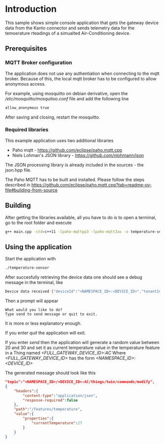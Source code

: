 # Introduction

This sample shows simple console application that gets the gateway device data from the Kanto connector and sends telemetry data for the temoerature rteadings of a simualted Air-Conditioning device.

## Prerequisites

### MQTT Broker configuration

The application does not use any authentiation when connecting to the mqtt broker. Because of this, the local mqtt broker has to be configured to allow anonymous access.

For example, using mosquitto on debian derivative, open the */etc/mosquitto/mosquitoo.conf* file and add the following line

```bash
allow_anonymous true
```

After saving and closing, restart the mosquitto.

### Required libraries

This example application uses two additional libraries

* Paho mqtt - https://github.com/eclipse/paho.mqtt.cpp
* Niels Lohman's JSON library - https://github.com/nlohmann/json

The JSON processing library is already included in the sources - the json.hpp file.

The Paho MQTT has to be built and installed. Please follow the steps described in https://github.com/eclipse/paho.mqtt.cpp?tab=readme-ov-file#building-from-source

## Building

After getting the libraries available, all you have to do is to open a terminal, go to the root folder and execute

```bash
g++ main.cpp -std=c++11 -lpaho-mqttpp3 -lpaho-mqtt3as -o temperature-sensor
```

## Using the application

Start the application with

```bash
./temperature-sensor
```

After succesfully retrieving the device data one should see a debug message in the terminal, like

```bash
Device data received {"deviceId":"<NAMESPACE_ID>:<DEVICE_ID>","tenantId":"<TENANT_ID>"}
```

Then a prompt will appear

```
What would you like to do?
Type send to send message or quit to exit.
```

It is more or less explanatory enough.

If you enter *quit* the application will exit.

If you enter *send* then the application will generate a random value between 20 and 30 and set it as current temperature value in the temperature feature in a Thing named *<FULL_GATEWAY_DEVICE_ID>:AC*
Where *<FULL_GATEWAY_DEVICE_ID>* has the form *<NAMESPACE_ID>:<DEVICE_ID>*

The generated message should look like this

```json
"topic":"<NAMESPACE_ID>/<DEVICE_ID>:AC/things/twin/commands/modify",
{
    "headers":{
        "content-type":"application/json",
        "response-required":false
    },
    "path":"/features/temperature",
    "value":{
        "properties":{
            "currentTemperature":27
        }
    }
}
```